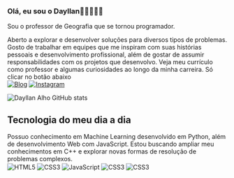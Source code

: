 <h3>Olá, eu sou o Dayllan👨🏿🧑🏾‍🎓<br></h3>

Sou o professor de Geografia que se tornou programador.

Aberto a explorar e desenvolver soluções para diversos tipos de problemas.
Gosto de trabalhar em equipes que me inspiram com suas histórias pessoais e desenvolvimento profissional, além de gostar de assumir responsabilidades com os projetos que desenvolvo.
Veja meu currículo como professor e algumas curiosidades ao longo da minha carreira. Só clicar no botão abaixo<br>
[![Blog](https://img.shields.io/badge/Heroku-430098?style=for-the-badge&logo=heroku&logoColor=white/)](https://curriculo-dayllan.herokuapp.com)
[![Instagram](https://img.shields.io/badge/Instagram-E4405F?style=for-the-badge&logo=instagram&logoColor=white/)](https://www.instagram.com/souzadayllan/)

![Dayllan Alho GitHub stats](https://github-readme-stats.vercel.app/api?username=DayllanAlho&show_icons=true&theme=synthwave)


<h2>Tecnologia do meu dia a dia</h2>
Possuo conhecimento em Machine Learning desenvolvido em Python, além de desenvolvimento Web com JavaScript. Estou buscando ampliar meu conhecimentos em C++ e explorar novas formas de resolução de problemas complexos.
<div style="display: inline_block">
    <img align ="center" alt="HTML5" src="https://img.shields.io/badge/HTML5-E34F26?style=for-the-badge&logo=html5&logoColor=white">
    <img align ="center" alt="CSS3" src="https://img.shields.io/badge/CSS3-1572B6?style=for-the-badge&logo=css3&logoColor=white">
    <img align ="center" alt="JavaScript" src="https://img.shields.io/badge/JavaScript-F7DF1E?style=for-the-badge&logo=javascript&logoColor=black">
    <img align ="center" alt="CSS3" src="https://img.shields.io/badge/Python-3776AB?style=for-the-badge&logo=python&logoColor=white">
    <img align ="center" alt="CSS3" src="https://img.shields.io/badge/C%2B%2B-00599C?style=for-the-badge&logo=c%2B%2B&logoColor=white">
</div>
